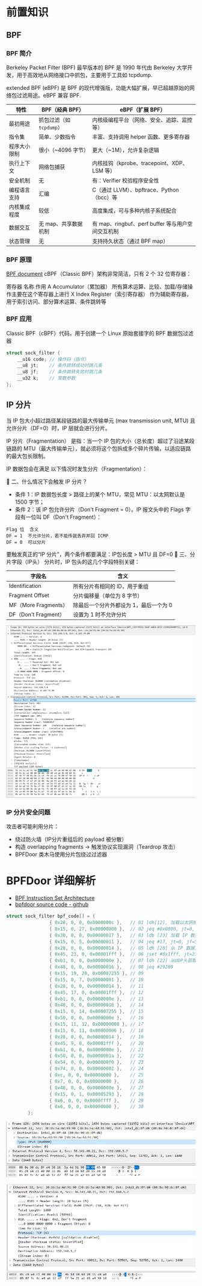 


# 前置知识


## BPF

### BPF 简介
Berkeley Packet Filter (BPF) 最早版本的 BPF 是 1990 年代由 Berkeley 大学开发，用于高效地从网络接口中抓包，主要用于工具如 tcpdump.

extended BPF (eBPF) 是 BPF 的现代增强版，功能大幅扩展，早已超越原始的网络包过滤用途。eBPF 兼容 BPF.

| 特性     | BPF（经典 BPF）       | eBPF（扩展 BPF）                         |
| ------ | ----------------- | ------------------------------------ |
| 最初用途   | 抓包过滤（如 `tcpdump`） | 内核级编程平台（网络、安全、追踪、监控等）                |
| 指令集    | 简单、少数指令           | 丰富、支持调用 helper 函数、更多寄存器              |
| 程序大小限制 | 很小（\~4096 字节）     | 更大（\~1M），允许复杂逻辑                      |
| 执行上下文  | 网络包捕获             | 内核挂钩（kprobe、tracepoint、XDP、LSM 等）    |
| 安全机制   | 无                 | 有：Verifier 校验程序安全性                   |
| 编程语言支持 | 汇编                | C（通过 LLVM）、bpftrace、Python（bcc）等     |
| 内核集成程度 | 较低                | 高度集成，可与多种内核子系统配合                     |
| 数据交互   | 无 map、共享数据机制      | 有 map、ringbuf、perf buffer 等与用户空间交互机制 |
| 状态管理   | 无                 | 支持持久状态（通过 BPF map）                   |


### BPF 原理

[BPF document](https://docs.kernel.org/bpf/)
cBPF（Classic BPF）架构非常简洁，只有 2 个 32 位寄存器：

寄存器	名称	作用
A	Accumulator（累加器）	所有算术运算、比较、加载/存储操作主要在这个寄存器上进行
X	Index Register（索引寄存器）	作为辅助寄存器，用于索引访问、部分算术运算、条件跳转等

### BPF 应用

Classic BPF（cBPF）代码，用于创建一个 Linux 原始套接字的 BPF 数据包过滤器
```c
struct sock_filter {
    __u16 code; // 操作码（指令）
    __u8 jt;    // 条件跳转成功时跳几条
    __u8 jf;    // 条件跳转失败时跳几条
    __u32 k;    // 常数参数
};
```


## IP 分片

当 IP 包大小超过路径某段链路的最大传输单元 (max transmission unit, MTU) 且允许分片（DF=0）时，IP 层就会进行分片。

IP 分片（Fragmentation） 是指：当一个 IP 包的大小（总长度）超过了沿途某段链路的 MTU（最大传输单元），就必须将这个包拆成多个碎片传输，以适应链路的最大包长限制。

IP 数据包会在满足 以下情况时发生分片（Fragmentation）：

🚧 二、什么情况下会触发 IP 分片？
- 条件 1：IP 数据包长度 > 路径上的某个 MTU，常见 MTU：以太网默认是 1500 字节；
- 条件 2：该 IP 包允许分片（Don't Fragment = 0）。IP 报文头中的 Flags 字段有一位叫 DF（Don't Fragment）：
```
Flag 位	含义
DF = 1	不允许分片，若不能传就丢弃并回 ICMP
DF = 0	可以分片
```
要触发真正的“IP 分片”，两个条件都要满足：IP包长度 > MTU 且 DF=0
🧪 三、分片字段（IP头）
分片时，IP 包头的这几个字段特别关键：

字段名|含义
-|-
Identification	| 所有分片有相同的 ID，用于重组
Fragment Offset	| 分片偏移量（单位为 8 字节）
MF（More Fragments）|	除最后一个分片外都设为 1，最后一个为 0
DF（Don't Fragment）|	设置为 1 时不允许分片

![alt text](<images/01 BPFDoor 原理/image-2.png>)

### IP 分片安全问题

攻击者可能利用分片：
- 绕过防火墙（IP分片重组后的 payload 被分散）
- 构造 overlapping fragments → 触发协议实现漏洞（Teardrop 攻击）
- BPFDoor 类木马使用分片包绕过过滤器

# BPFDoor 详细解析

- [BPF Instruction Set Architecture](https://www.kernel.org/doc/html/latest/bpf/standardization/instruction-set.html)
- [bpfdoor source code - github](https://github.com/gwillgues/BPFDoor/blob/main/bpfdoor.c)

```c
struct sock_filter bpf_code[] = {
                { 0x28, 0, 0, 0x0000000c },   // 01 ldh[12], 加载以太网帧第 12 字节开始的 2 字节内容，也就是 EtherType。
                { 0x15, 0, 27, 0x00000800 },  // 02 jeq #0x0800, jt=0, jf=27
                { 0x30, 0, 0, 0x00000017 },   // 03 ldb [23] 加载 IP 数据包第 23 字节，即 协议字段（protocol）
                { 0x15, 0, 5, 0x00000011 },   // 04 jeq #17, jt=0, jf=5 判断协议是否为 0x11 → UDP。不是就跳 5 条（丢弃该路径）。
                { 0x28, 0, 0, 0x00000014 },   // 05 ldh [20] 从 IP 数据开始第 20 字节读 2 字节 → 即 IP flags/fragment offset 字段。
                { 0x45, 23, 0, 0x00001fff },  // 06 jset #0x1fff, jt=23, jf=0 判断是否是分片包（低 13 位不为 0 表示是分片包），如果是，就跳转 23（丢弃）。
                { 0xb1, 0, 0, 0x0000000e },   // 07 ldh [22] 从UDP头部取源端口（以太网头14字节+IP头长度X，22偏移是UDP源端口位置）
                { 0x48, 0, 0, 0x00000016 },   // 08 jeq #29269 
                { 0x15, 19, 20, 0x00007255 }, // 09
                { 0x15, 0, 7, 0x00000001 },   // 10
                { 0x28, 0, 0, 0x00000014 },   // 11
                { 0x45, 17, 0, 0x00001fff },  // 12
                { 0xb1, 0, 0, 0x0000000e },   // 13
                { 0x48, 0, 0, 0x00000016 },   // 14
                { 0x15, 0, 14, 0x00007255 },  // 15
                { 0x50, 0, 0, 0x0000000e },   // 16
                { 0x15, 11, 12, 0x00000008 }, // 17
                { 0x15, 0, 11, 0x00000006 },  // 18
                { 0x28, 0, 0, 0x00000014 },   // 19
                { 0x45, 9, 0, 0x00001fff },   // 20
                { 0xb1, 0, 0, 0x0000000e },   // 21
                { 0x50, 0, 0, 0x0000001a },   // 22
                { 0x54, 0, 0, 0x000000f0 },   // 23
                { 0x74, 0, 0, 0x00000002 },   // 24
                { 0xc, 0, 0, 0x00000000 },    // 25
                { 0x7, 0, 0, 0x00000000 },    // 26
                { 0x48, 0, 0, 0x0000000e },   // 27
                { 0x15, 0, 1, 0x00005293 },   // 28
                { 0x6, 0, 0, 0x0000ffff },    // 29
                { 0x6, 0, 0, 0x00000000 },    // 30 
        };
```


![alt text](<images/01 BPFDoor 原理/image.png>)

![alt text](<images/01 BPFDoor 原理/image-1.png>)
